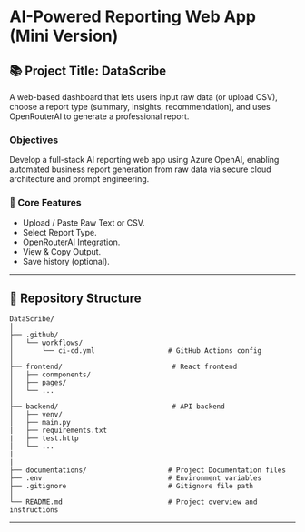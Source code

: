 # AI-Powered Reporting Web App (Mini Version)

## 📚  Project Title: DataScribe

A web-based dashboard that lets users input raw data (or upload CSV), choose a report type (summary, insights, recommendation), and uses OpenRouterAI to generate a professional report.

### Objectives
Develop a full-stack AI reporting web app using Azure OpenAI, enabling automated business report generation from raw data via secure cloud architecture and prompt engineering.

### 🧠 Core Features
- Upload / Paste Raw Text or CSV.
- Select Report Type.
- OpenRouterAI Integration.
- View & Copy Output.
- Save history (optional).

---
## 📂 Repository Structure
```
DataScribe/
│
├── .github/
│   └── workflows/
│       └── ci-cd.yml                  # GitHub Actions config
│
├── frontend/                           # React frontend
│   ├── conmponents/          
│   ├── pages/                 
│   └── ...
│
├── backend/                            # API backend
│   ├── venv/                       
│   ├── main.py
|   ├── requirements.txt
|   ├── test.http                       
│   └── ...
|
|
├── documentations/                    # Project Documentation files
├── .env                               # Environment variables
├── .gitignore                         # Gitignore file path
│
└── README.md                          # Project overview and instructions

```
---	
